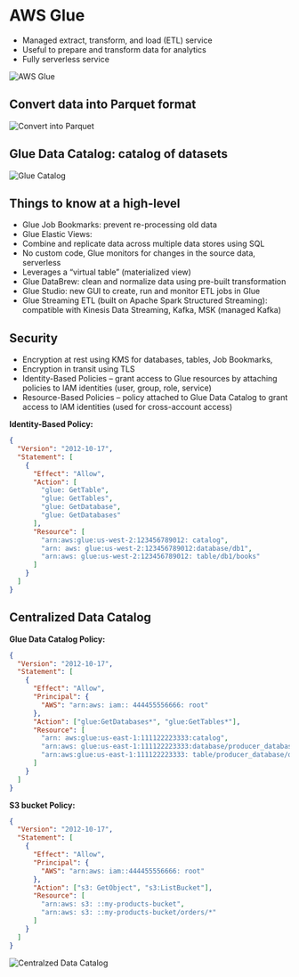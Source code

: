 # AWS Glue

- Managed extract, transform, and load (ETL) service
- Useful to prepare and transform data for analytics
- Fully serverless service

![AWS Glue](./glue.png)

## Convert data into Parquet format

![Convert into Parquet](./covert_into_parquet.png)

## Glue Data Catalog: catalog of datasets

![Glue Catalog](./glue_catalog.png)

## Things to know at a high-level

- Glue Job Bookmarks: prevent re-processing old data
- Glue Elastic Views:
- Combine and replicate data across multiple data stores using SQL
- No custom code, Glue monitors for changes in the source data, serverless
- Leverages a “virtual table” (materialized view)
- Glue DataBrew: clean and normalize data using pre-built transformation
- Glue Studio: new GUI to create, run and monitor ETL jobs in Glue
- Glue Streaming ETL (built on Apache Spark Structured Streaming):
  compatible with Kinesis Data Streaming, Kafka, MSK (managed Kafka)

## Security

- Encryption at rest using KMS for databases, tables, Job Bookmarks,
- Encryption in transit using TLS
- Identity-Based Policies – grant access to Glue resources by attaching policies to IAM identities (user, group, role, service)
- Resource-Based Policies – policy attached to Glue Data Catalog to grant access to IAM identities (used for cross-account access)

**Identity-Based Policy:**

```json
{
  "Version": "2012-10-17",
  "Statement": [
    {
      "Effect": "Allow",
      "Action": [
        "glue: GetTable",
        "glue: GetTables",
        "glue: GetDatabase",
        "glue: GetDatabases"
      ],
      "Resource": [
        "arn:aws:glue:us-west-2:123456789012: catalog",
        "arn: aws: glue:us-west-2:123456789012:database/db1",
        "arn:aws: glue:us-west-2:123456789012: table/db1/books"
      ]
    }
  ]
}
```

## Centralized Data Catalog

**Glue Data Catalog Policy:**

```json
{
  "Version": "2012-10-17",
  "Statement": [
    {
      "Effect": "Allow",
      "Principal": {
        "AWS": "arn:aws: iam:: 444455556666: root"
      },
      "Action": ["glue:GetDatabases*", "glue:GetTables*"],
      "Resource": [
        "arn: aws:glue:us-east-1:111122223333:catalog",
        "arn:aws: glue:us-east-1:111122223333:database/producer_database",
        "arn:aws:glue:us-east-1:111122223333: table/producer_database/orders"
      ]
    }
  ]
}
```

**S3 bucket Policy:**

```json
{
  "Version": "2012-10-17",
  "Statement": [
    {
      "Effect": "Allow",
      "Principal": {
        "AWS": "arn:aws: iam::444455556666: root"
      },
      "Action": ["s3: GetObject", "s3:ListBucket"],
      "Resource": [
        "arn:aws: s3: ::my-products-bucket",
        "arn:aws: s3: ::my-products-bucket/orders/*"
      ]
    }
  ]
}
```

![Centralzed Data Catalog](./centralized_data_catalog.png)

